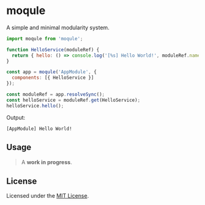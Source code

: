 # moqule

A simple and minimal modularity system.

```javascript
import moqule from 'moqule';

function HelloService(moduleRef) {
  return { hello: () => console.log('[%s] Hello World!', moduleRef.name) };
}

const app = moqule('AppModule', {
  components: [{ HelloService }]
});

const moduleRef = app.resolveSync();
const helloService = moduleRef.get(HelloService);
helloService.hello();
```

Output:

```
[AppModule] Hello World!
```

## Usage

> A **work in progress**.

## License

Licensed under the [MIT License](LICENSE).
